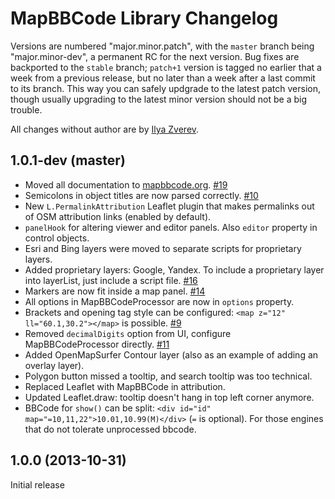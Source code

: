 # MapBBCode Library Changelog

Versions are numbered "major.minor.patch", with the `master` branch being "major.minor-dev", a permanent RC for the next version. Bug fixes are backported to the `stable` branch; `patch+1` version is tagged no earlier that a week from a previous release, but no later than a week after a last commit to its branch. This way you can safely updgrade to the latest patch version, though usually upgrading to the latest minor version should not be a big trouble.

All changes without author are by [Ilya Zverev](https://github.com/Zverik).

## 1.0.1-dev (master)

* Moved all documentation to [mapbbcode.org](http://mapbbcode.org/toc.html). [#19](https://github.com/MapBBCode/mapbbcode/issues/19)
* Semicolons in object titles are now parsed correctly. [#10](https://github.com/MapBBCode/mapbbcode/issues/10)
* New `L.PermalinkAttribution` Leaflet plugin that makes permalinks out of OSM attribution links (enabled by default).
* `panelHook` for altering viewer and editor panels. Also `editor` property in control objects.
* Esri and Bing layers were moved to separate scripts for proprietary layers.
* Added proprietary layers: Google, Yandex. To include a proprietary layer into layerList, just include a script file. [#16](https://github.com/MapBBCode/mapbbcode/issues/16)
* Markers are now fit inside a map panel. [#14](https://github.com/MapBBCode/mapbbcode/issues/14)
* All options in MapBBCodeProcessor are now in `options` property.
* Brackets and opening tag style can be configured: `<map z="12" ll="60.1,30.2"></map>` is possible. [#9](https://github.com/MapBBCode/mapbbcode/issues/9)
* Removed `decimalDigits` option from UI, configure MapBBCodeProcessor directly. [#11](https://github.com/MapBBCode/mapbbcode/issues/11)
* Added OpenMapSurfer Contour layer (also as an example of adding an overlay layer).
* Polygon button missed a tooltip, and search tooltip was too technical.
* Replaced Leaflet with MapBBCode in attribution.
* Updated Leaflet.draw: tooltip doesn't hang in top left corner anymore.
* BBCode for `show()` can be split: `<div id="id" map="=10,11,22">10.01,10.99(M)</div>` (`=` is optional). For those engines that do not tolerate unprocessed bbcode.

## 1.0.0 (2013-10-31)

Initial release
